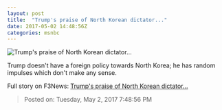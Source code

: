```yaml
---
layout: post
title:  "Trump's praise of North Korean dictator..."
date: 2017-05-02 14:48:56Z
categories: msnbc
---
```


![Trump's praise of North Korean dictator...](http://www.msnbc.com/sites/msnbc/files/styles/ratio--1_91-1--1200x630/public/05292567.jpg?itok=cJetIfNO)

Trump doesn't have a foreign policy towards North Korea; he has random impulses which don't make any sense.


Full story on F3News: [Trump's praise of North Korean dictator...](http://www.f3nws.com/n/uXpzf)

> Posted on: Tuesday, May 2, 2017 7:48:56 PM
